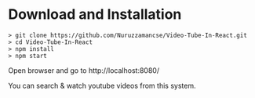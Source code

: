 # Download and Installation


```
> git clone https://github.com/Nuruzzamancse/Video-Tube-In-React.git
> cd Video-Tube-In-React
> npm install
> npm start
```
Open browser and go to http://localhost:8080/

You can search & watch youtube videos from this system.
